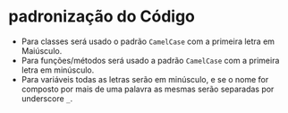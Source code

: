 # padronização do Código
- Para classes será usado o padrão ``CamelCase`` com a primeira letra em Maiúsculo.
- Para funções/métodos será usado a padrão ``CamelCase`` com a primeira letra em minúsculo.
- Para variáveis todas as letras serão em minúsculo, e se o nome for composto por mais de uma palavra as mesmas serão separadas por underscore ``_``.
